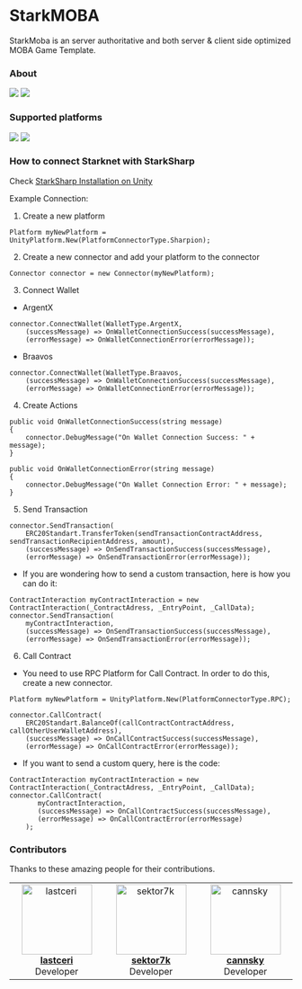 <h1>StarkMOBA</h1>

StarkMoba is an server authoritative and both server & client side optimized MOBA Game Template.

<h3>About</h3>

[<img src="https://img.shields.io/badge/StarkSharp Version-0.3-green">](https://starksharp.com)
[<img src="https://img.shields.io/badge/Join-Telegram-blue">](https://t.me/starksharp)

<h3>Supported platforms</h3>

[<img src="https://img.shields.io/badge/.NET-4+-green">](./StarkSharp/StarkSharp.Docs/Platforms/DotNet/Setup.md)
[<img src="https://img.shields.io/badge/Unity-2020 LTS+-green">](./StarkSharp/StarkSharp.Docs/Platforms/Unity/Setup.md)

<h3>How to connect Starknet with StarkSharp</h3>

Check [StarkSharp Installation on Unity](https://github.com/project3fusion/StarkSharp/blob/main/StarkSharp/StarkSharp.Docs/Platforms/Unity/Setup.md)

Example Connection:

1. Create a new platform

```
Platform myNewPlatform = UnityPlatform.New(PlatformConnectorType.Sharpion);
```

2. Create a new connector and add your platform to the connector

```
Connector connector = new Connector(myNewPlatform);
```

3. Connect Wallet

- ArgentX

```
connector.ConnectWallet(WalletType.ArgentX,
    (successMessage) => OnWalletConnectionSuccess(successMessage),
    (errorMessage) => OnWalletConnectionError(errorMessage));
```

- Braavos

```
connector.ConnectWallet(WalletType.Braavos,
    (successMessage) => OnWalletConnectionSuccess(successMessage),
    (errorMessage) => OnWalletConnectionError(errorMessage));
```

4. Create Actions

```
public void OnWalletConnectionSuccess(string message)
{
    connector.DebugMessage("On Wallet Connection Success: " + message);
}

public void OnWalletConnectionError(string message)
{
    connector.DebugMessage("On Wallet Connection Error: " + message);
}
```

5. Send Transaction

```
connector.SendTransaction(
    ERC20Standart.TransferToken(sendTransactionContractAddress, sendTransactionRecipientAddress, amount),
    (successMessage) => OnSendTransactionSuccess(successMessage),
    (errorMessage) => OnSendTransactionError(errorMessage));
```

- If you are wondering how to send a custom transaction, here is how you can do it:

```
ContractInteraction myContractInteraction = new ContractInteraction(_ContractAdress, _EntryPoint, _CallData);
connector.SendTransaction(
    myContractInteraction,
    (successMessage) => OnSendTransactionSuccess(successMessage),
    (errorMessage) => OnSendTransactionError(errorMessage));
```

6. Call Contract

- You need to use RPC Platform for Call Contract. In order to do this, create a new connector.

```
Platform myNewPlatform = UnityPlatform.New(PlatformConnectorType.RPC);
```

```
connector.CallContract(
    ERC20Standart.BalanceOf(callContractContractAddress, callOtherUserWalletAddress),
    (successMessage) => OnCallContractSuccess(successMessage),
    (errorMessage) => OnCallContractError(errorMessage));
```

- If you want to send a custom query, here is the code:

```
ContractInteraction myContractInteraction = new ContractInteraction(_ContractAdress, _EntryPoint, _CallData);
connector.CallContract(
       myContractInteraction,
       (successMessage) => OnCallContractSuccess(successMessage),
       (errorMessage) => OnCallContractError(errorMessage)
    );
```

### Contributors

Thanks to these amazing people for their contributions.

<table>
  <tbody>
    <tr>
      <td align="center" valign="top" width="25%"><a href="https://github.com/lastceri"><img src="https://avatars.githubusercontent.com/u/125711498?v=4" width="125px;" alt="lastceri"/><br/><b>lastceri</b></a><br/>Developer</td>
      <td align="center" valign="top" width="25%"><a href="https://github.com/sektor7k"><img src="https://avatars.githubusercontent.com/u/76495441?v=4" width="125px;" alt="sektor7k"/><br/><b>sektor7k</b></a><br/>Developer</td>
      <td align="center" valign="top" width="25%"><a href="https://github.com/cannsky"><img src="https://avatars.githubusercontent.com/u/44663880?v=4" width="125px;" alt="cannsky"/><br/><b>cannsky</b></a><br />Developer</td>
    </tr>
  </tbody>
</table>
